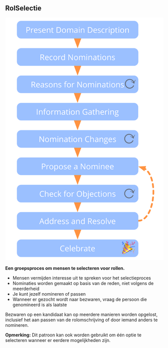 ## RolSelectie

![right,fit](img/agreements/selection.png)

**Een groepsproces om mensen te selecteren voor rollen.**

- Mensen vermijden interesse uit te spreken voor het selectieproces
- Nominaties worden gemaakt op basis van de reden, niet volgens de meerderheid
- Je kunt jezelf nomineren of passen
- Wanneer er gezocht wordt naar bezwaren, vraag de persoon die genomineerd is als laatste

Bezwaren op een kandidaat kan op meerdere manieren worden opgelost, inclusief het aan passen van de rolomschrijving of door iemand anders te nomineren.

**Opmerking:** Dit patroon kan ook worden gebruikt om één optie te selecteren wanneer er eerdere mogelijkheden zijn.